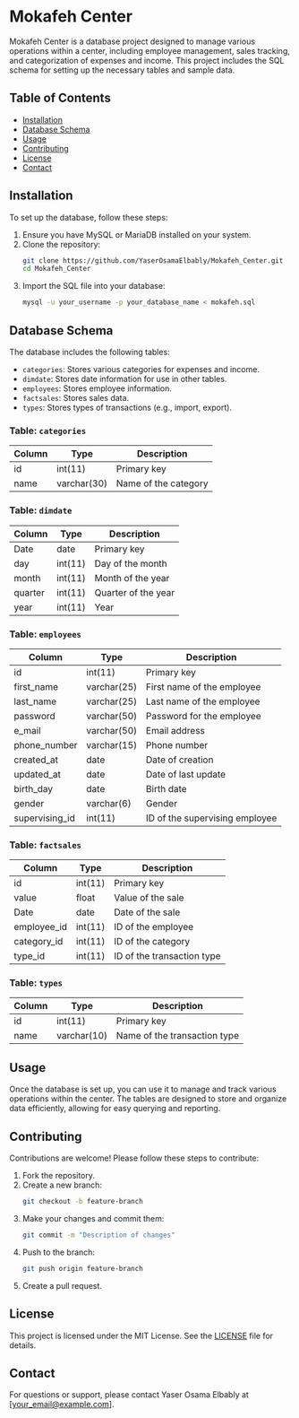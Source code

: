 # Mokafeh Center

Mokafeh Center is a database project designed to manage various operations within a center, including employee management, sales tracking, and categorization of expenses and income. This project includes the SQL schema for setting up the necessary tables and sample data.

## Table of Contents

- [Installation](#installation)
- [Database Schema](#database-schema)
- [Usage](#usage)
- [Contributing](#contributing)
- [License](#license)
- [Contact](#contact)

## Installation

To set up the database, follow these steps:

1. Ensure you have MySQL or MariaDB installed on your system.
2. Clone the repository:
    ```bash
    git clone https://github.com/YaserOsamaElbably/Mokafeh_Center.git
    cd Mokafeh_Center
    ```
3. Import the SQL file into your database:
    ```bash
    mysql -u your_username -p your_database_name < mokafeh.sql
    ```

## Database Schema

The database includes the following tables:

- `categories`: Stores various categories for expenses and income.
- `dimdate`: Stores date information for use in other tables.
- `employees`: Stores employee information.
- `factsales`: Stores sales data.
- `types`: Stores types of transactions (e.g., import, export).

### Table: `categories`

| Column | Type        | Description              |
|--------|-------------|--------------------------|
| id     | int(11)     | Primary key              |
| name   | varchar(30) | Name of the category     |

### Table: `dimdate`

| Column  | Type    | Description        |
|---------|---------|--------------------|
| Date    | date    | Primary key        |
| day     | int(11) | Day of the month   |
| month   | int(11) | Month of the year  |
| quarter | int(11) | Quarter of the year|
| year    | int(11) | Year               |

### Table: `employees`

| Column         | Type        | Description              |
|----------------|-------------|--------------------------|
| id             | int(11)     | Primary key              |
| first_name     | varchar(25) | First name of the employee|
| last_name      | varchar(25) | Last name of the employee |
| password       | varchar(50) | Password for the employee |
| e_mail         | varchar(50) | Email address            |
| phone_number   | varchar(15) | Phone number             |
| created_at     | date        | Date of creation         |
| updated_at     | date        | Date of last update      |
| birth_day      | date        | Birth date               |
| gender         | varchar(6)  | Gender                   |
| supervising_id | int(11)     | ID of the supervising employee |

### Table: `factsales`

| Column      | Type    | Description              |
|-------------|---------|--------------------------|
| id          | int(11) | Primary key              |
| value       | float   | Value of the sale        |
| Date        | date    | Date of the sale         |
| employee_id | int(11) | ID of the employee       |
| category_id | int(11) | ID of the category       |
| type_id     | int(11) | ID of the transaction type|

### Table: `types`

| Column | Type        | Description              |
|--------|-------------|--------------------------|
| id     | int(11)     | Primary key              |
| name   | varchar(10) | Name of the transaction type|

## Usage

Once the database is set up, you can use it to manage and track various operations within the center. The tables are designed to store and organize data efficiently, allowing for easy querying and reporting.

## Contributing

Contributions are welcome! Please follow these steps to contribute:

1. Fork the repository.
2. Create a new branch:
    ```bash
    git checkout -b feature-branch
    ```
3. Make your changes and commit them:
    ```bash
    git commit -m "Description of changes"
    ```
4. Push to the branch:
    ```bash
    git push origin feature-branch
    ```
5. Create a pull request.

## License

This project is licensed under the MIT License. See the [LICENSE](LICENSE) file for details.

## Contact

For questions or support, please contact Yaser Osama Elbably at [your_email@example.com].
